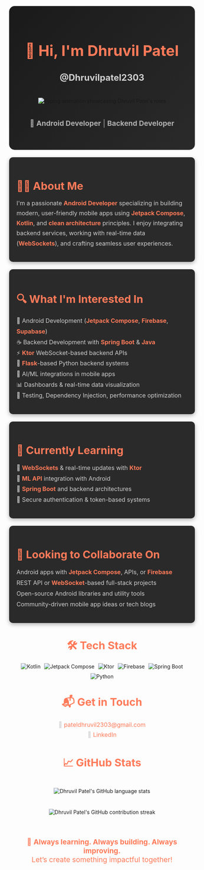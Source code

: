 
<div align="center" style="background: linear-gradient(135deg, #1A1A1A 0%, #2A2A2A 100%); padding: 40px 20px; border-radius: 15px; max-width: 800px; margin: 0 auto; font-family: 'Inter', sans-serif;">
  <h1 style="color: #FF7A59; font-size: 2.5rem; margin-bottom: 10px;">👋 Hi, I'm Dhruvil Patel</h1>
  <h3 style="color: #D0D0D0; font-size: 1.5rem; margin-bottom: 20px;">@Dhruvilpatel2303</h3>

  <img src="https://readme-typing-svg.demolab.com?font=Fira+Code&pause=1000&color=FF7A59&center=true&vCenter=true&width=440&lines=Hi+I'm+Dhruvil+Patel;Android+Developer+%F0%9F%93%B1;Backend+Developer+%F0%9F%94%A0;" alt="Typing animation showcasing Dhruvil Patel's roles" style="margin: 20px 0;" />

  <p style="color: #B0B0B0; font-size: 1.2rem; margin: 20px 0;">
    🚀 <strong>Android Developer</strong> | <strong>Backend Developer</strong>
  </p>
</div>

<!-- About Me -->
<section style="background: #2A2A2A; padding: 20px; border-radius: 10px; margin: 20px auto; max-width: 800px; box-shadow: 0 4px 12px rgba(0,0,0,0.3); font-family: 'Inter', sans-serif;">
  <h2 style="color: #FF7A59; font-size: 1.8rem; margin-bottom: 15px;">👨‍💻 About Me</h2>
  <p style="color: #D0D0D0; line-height: 1.7; font-size: 1rem;">
    I'm a passionate <strong style="color: #FF7A59;">Android Developer</strong> specializing in building modern, user-friendly mobile apps using <strong style="color: #FF7A59;">Jetpack Compose</strong>, <strong style="color: #FF7A59;">Kotlin</strong>, and <strong style="color: #FF7A59;">clean architecture</strong> principles. I enjoy integrating backend services, working with real-time data (<strong style="color: #FF7A59;">WebSockets</strong>), and crafting seamless user experiences.
  </p>
</section>

<!-- Interests -->
<section style="background: #2A2A2A; padding: 20px; border-radius: 10px; margin: 20px auto; max-width: 800px; box-shadow: 0 4px 12px rgba(0,0,0,0.3); font-family: 'Inter', sans-serif;">
  <h2 style="color: #FF7A59; font-size: 1.8rem; margin-bottom: 15px;">🔍 What I'm Interested In</h2>
  <ul style="color: #D0D0D0; line-height: 1.8; font-size: 1rem; list-style: none; padding-left: 0;">
    <li>📱 Android Development (<strong style="color: #FF7A59;">Jetpack Compose</strong>, <strong style="color: #FF7A59;">Firebase</strong>, <strong style="color: #FF7A59;">Supabase</strong>)</li>
    <li>☕ Backend Development with <strong style="color: #FF7A59;">Spring Boot</strong> & <strong style="color: #FF7A59;">Java</strong></li>
    <li>⚡ <strong style="color: #FF7A59;">Ktor</strong> WebSocket-based backend APIs</li>
    <li>🐍 <strong style="color: #FF7A59;">Flask</strong>-based Python backend systems</li>
    <li>🤖 AI/ML integrations in mobile apps</li>
    <li>📊 Dashboards & real-time data visualization</li>
    <li>🧪 Testing, Dependency Injection, performance optimization</li>
  </ul>
</section>

<!-- Currently Learning -->
<section style="background: #2A2A2A; padding: 20px; border-radius: 10px; margin: 20px auto; max-width: 800px; box-shadow: 0 4px 12px rgba(0,0,0,0.3); font-family: 'Inter', sans-serif;">
  <h2 style="color: #FF7A59; font-size: 1.8rem; margin-bottom: 15px;">🌱 Currently Learning</h2>
  <ul style="color: #D0D0D0; line-height: 1.8; font-size: 1rem; list-style: none; padding-left: 0;">
    <li>🔁 <strong style="color: #FF7A59;">WebSockets</strong> & real-time updates with <strong style="color: #FF7A59;">Ktor</strong></li>
    <li>🧠 <strong style="color: #FF7A59;">ML API</strong> integration with Android</li>
    <li>🔧 <strong style="color: #FF7A59;">Spring Boot</strong> and backend architectures</li>
    <li>🔐 Secure authentication & token-based systems</li>
  </ul>
</section>

<!-- Collaboration -->
<section style="background: #2A2A2A; padding: 20px; border-radius: 10px; margin: 20px auto; max-width: 800px; box-shadow: 0 4px 12px rgba(0,0,0,0.3); font-family: 'Inter', sans-serif;">
  <h2 style="color: #FF7A59; font-size: 1.8rem; margin-bottom: 15px;">🤝 Looking to Collaborate On</h2>
  <ul style="color: #D0D0D0; line-height: 1.8; font-size: 1rem; list-style: none; padding-left: 0;">
    <li>Android apps with <strong style="color: #FF7A59;">Jetpack Compose</strong>, APIs, or <strong style="color: #FF7A59;">Firebase</strong></li>
    <li>REST API or <strong style="color: #FF7A59;">WebSocket</strong>-based full-stack projects</li>
    <li>Open-source Android libraries and utility tools</li>
    <li>Community-driven mobile app ideas or tech blogs</li>
  </ul>
</section>

<!-- Tech Stack -->
<section style="text-align: center; margin: 40px auto; max-width: 800px; font-family: 'Inter', sans-serif;">
  <h2 style="color: #FF7A59; font-size: 1.8rem; margin-bottom: 20px;">🛠 Tech Stack</h2>
  <div style="display: flex; flex-wrap: wrap; justify-content: center; gap: 10px;">
    <img src="https://img.shields.io/badge/Kotlin-0095D5?style=flat-square&logo=kotlin&logoColor=white" alt="Kotlin" style="transition: transform 0.2s;" onmouseover="this.style.transform='scale(1.1)'" onmouseout="this.style.transform='scale(1)'"/>
    <img src="https://img.shields.io/badge/Jetpack_Compose-4285F4?style=flat-square&logo=jetpackcompose&logoColor=white" alt="Jetpack Compose" style="transition: transform 0.2s;" onmouseover="this.style.transform='scale(1.1)'" onmouseout="this.style.transform='scale(1)'"/>
    <img src="https://img.shields.io/badge/Ktor-000000?style=flat-square&logo=ktor&logoColor=white" alt="Ktor" style="transition: transform 0.2s;" onmouseover="this.style.transform='scale(1.1)'" onmouseout="this.style.transform='scale(1)'"/>
    <img src="https://img.shields.io/badge/Firebase-FFCA28?style=flat-square&logo=firebase&logoColor=black" alt="Firebase" style="transition: transform 0.2s;" onmouseover="this.style.transform='scale(1.1)'" onmouseout="this.style.transform='scale(1)'"/>
    <img src="https://img.shields.io/badge/Spring_Boot-6DB33F?style=flat-square&logo=springboot&logoColor=white" alt="Spring Boot" style="transition: transform 0.2s;" onmouseover="this.style.transform='scale(1.1)'" onmouseout="this.style.transform='scale(1)'"/>
    <img src="https://img.shields.io/badge/Python-3776AB?style=flat-square&logo=python&logoColor=white" alt="Python" style="transition: transform 0.2s;" onmouseover="this.style.transform='scale(1.1)'" onmouseout="this.style.transform='scale(1)'"/>
  </div>
</section>

<!-- Get in Touch -->
<section style="text-align: center; margin: 40px auto; max-width: 800px; font-family: 'Inter', sans-serif;">
  <h2 style="color: #FF7A59; font-size: 1.8rem; margin-bottom: 20px;">📬 Get in Touch</h2>
  <p style="color: #D0D0D0; font-size: 1rem; line-height: 1.7;">
    📧 <a href="mailto:pateldhruvil2303@gmail.com" style="color: #FF7A59; text-decoration: none; transition: color 0.2s;" onmouseover="this.style.color='#FF9A79'" onmouseout="this.style.color='#FF7A59'">pateldhruvil2303@gmail.com</a><br>
    💼 <a href="https://www.linkedin.com/in/dhruvil-patel-507301285/" style="color: #FF7A59; text-decoration: none; transition: color 0.2s;" onmouseover="this.style.color='#FF9A79'" onmouseout="this.style.color='#FF7A59'">LinkedIn</a>
  </p>
</section>

<!-- GitHub Stats -->
<section style="text-align: center; margin: 40px auto; max-width: 800px; font-family: 'Inter', sans-serif;">
  <h2 style="color: #FF7A59; font-size: 1.8rem; margin-bottom: 20px;">📈 GitHub Stats</h2>
  <img src="https://github-readme-stats.vercel.app/api/top-langs/?username=Dhruvilpatel2303&layout=donut&theme=tokyonight" alt="Dhruvil Patel's GitHub language stats" style="max-width: 100%; margin: 20px 0;" />
  <img src="https://github-readme-streak-stats.herokuapp.com/?user=Dhruvilpatel2303&theme=tokyonight" alt="Dhruvil Patel's GitHub contribution streak" style="max-width: 100%; margin: 20px 0;" />
</section>

<!-- Footer -->
<div align="center" style="margin: 40px 0; font-family: 'Inter', sans-serif;">
  <p style="color: #FF7A59; font-size: 1.2rem;">
    📌 <strong>Always learning. Always building. Always improving.</strong><br>
    Let’s create something impactful together!
  </p>
</div>
